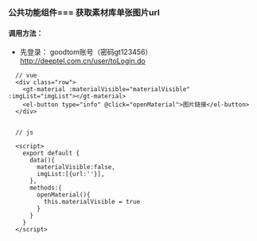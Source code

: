 ### 公共功能组件=== 获取素材库单张图片url
#### 调用方法：
- 先登录： goodtom账号（密码gt123456）http://deeptel.com.cn/user/toLogin.do

```aidl
  // vue
  <div class="row">
    <gt-material :materialVisible="materialVisible" :imgList="imgList"></gt-material>
    <el-button type="info" @click="openMaterial">图片链接</el-button>
  </div>
  
  
  // js
  
  <script>
    export default {
      data(){
        materialVisible:false,
        imgList:[{url:''}],
      },
      methods:{
        openMaterial(){
          this.materialVisible = true
        }
      }
    }
  </script>
```
